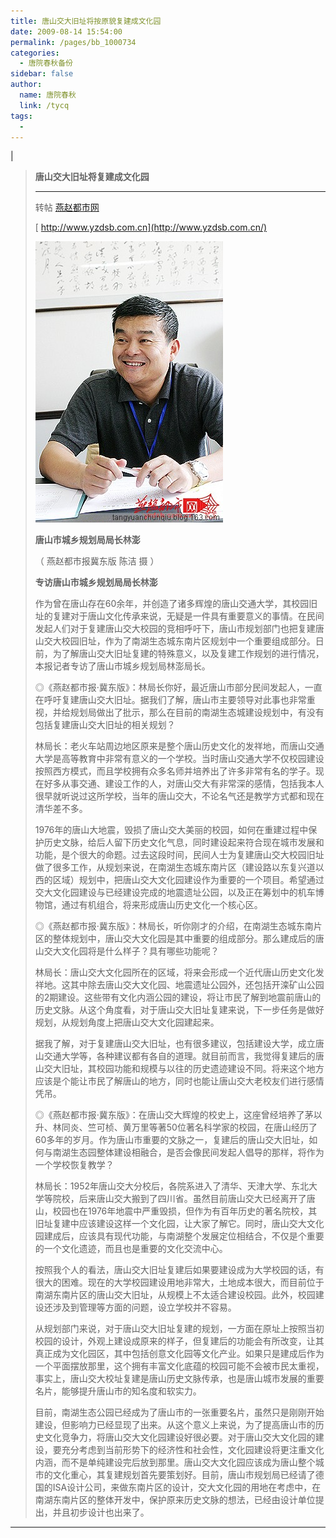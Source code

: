 ```yaml
---
title: 唐山交大旧址将按原貌复建成文化园
date: 2009-08-14 15:54:00
permalink: /pages/bb_1000734
categories: 
  - 唐院春秋备份
sidebar: false
author: 
  name: 唐院春秋
  link: /tycq
tags: 
  - 
---
```


|

> **唐山交大旧址将复建成文化园**
>
> ****
>
> 转帖 [燕赵都市](http://www.yzdsb.com.cn/)[网](http://www.yzdsb.com.cn/)
>
> [ http://www.yzdsb.com.cn](http://www.yzdsb.com.cn/)
>
> [
> ![](/pic/img.bimg.126.net_photo_bHV6rTqg71OCVnQQXAPTvA==_1972013686835528460.jpg)](pic/img.bimg.126.net_photo_bHV6rTqg71OCVnQQXAPTvA==_1972013686835528460.jpg)
>
> **唐山市城乡规划局局长林澎**
>
> （ 燕赵都市报冀东版 陈洁 摄 ）
>
> **专访唐山市城乡规划局局长林澎**
>
>
> 作为曾在唐山存在60余年，并创造了诸多辉煌的唐山交通大学，其校园旧址的复建对于唐山文化传承来说，无疑是一件具有重要意义的事情。在民间发起人们对于复建唐山交大校园的竞相呼吁下，唐山市规划部门也把复建唐山交大校园旧址，作为了南湖生态城东南片区规划中一个重要组成部分。日前，为了解唐山交大旧址复建的特殊意义，以及复建工作规划的进行情况，本报记者专访了唐山市城乡规划局林澎局长。
>
>
> ◎《燕赵都市报·冀东版》：林局长你好，最近唐山市部分民间发起人，一直在呼吁复建唐山交大旧址。据我们了解，唐山市主要领导对此事也非常重视，并给规划局做出了批示，那么在目前的南湖生态城建设规划中，有没有包括复建唐山交大旧址的相关规划？
>
>
> 林局长：老火车站周边地区原来是整个唐山历史文化的发祥地，而唐山交通大学是高等教育中非常有意义的一个学校。当时唐山交通大学不仅校园建设按照西方模式，而且学校拥有众多名师并培养出了许多非常有名的学子。现在好多从事交通、建设工作的人，对唐山交大有非常深的感情，包括我本人很早就听说过这所学校，当年的唐山交大，不论名气还是教学方式都和现在清华差不多。
>
>
> 1976年的唐山大地震，毁损了唐山交大美丽的校园，如何在重建过程中保护历史文脉，给后人留下历史文化气息，同时建设起来符合现在城市发展和功能，是个很大的命题。过去这段时间，民间人士为复建唐山交大校园旧址做了很多工作，从规划来说，在南湖生态城东南片区（建设路以东复兴道以西的区域）规划中，把唐山交大文化园建设作为重要的一个项目。希望通过交大文化园建设与已经建设完成的地震遗址公园，以及正在筹划中的机车博物馆，通过有机组合，将来形成唐山历史文化一个核心区。
>
>
> ◎《燕赵都市报·冀东版》：林局长，听你刚才的介绍，在南湖生态城东南片区的整体规划中，唐山交大文化园是其中重要的组成部分。那么建成后的唐山交大文化园将是什么样子？具有哪些功能呢？
>
>
> 林局长：唐山交大文化园所在的区域，将来会形成一个近代唐山历史文化发祥地。这其中除去唐山交大文化园、地震遗址公园外，还包括开滦矿山公园的2期建设。这些带有文化内涵公园的建设，将让市民了解到地震前唐山的历史文脉。从这个角度看，对于唐山交大旧址复建来说，下一步任务是做好规划，从规划角度上把唐山交大文化园建起来。
>
>
> 据我了解，对于复建唐山交大旧址，也有很多建议，包括建设大学，成立唐山交通大学等，各种建议都有各自的道理。就目前而言，我觉得复建后的唐山交大旧址，其校园功能和规模与以往的历史遗迹建设不同。将来这个地方应该是个能让市民了解唐山的地方，同时也能让唐山交大老校友们进行感情凭吊。
>
>
> ◎《燕赵都市报·冀东版》：在唐山交大辉煌的校史上，这座曾经培养了茅以升、林同炎、竺可桢、黄万里等著50位著名科学家的校园，在唐山经历了60多年的岁月。作为唐山市重要的文脉之一，复建后的唐山交大旧址，如何与南湖生态园整体建设相融合，是否会像民间发起人倡导的那样，将作为一个学校恢复教学？
>
>
> 林局长：1952年唐山交大分校后，各院系进入了清华、天津大学、东北大学等院校，后来唐山交大搬到了四川省。虽然目前唐山交大已经离开了唐山，校园也在1976年地震中严重毁损，但作为有百年历史的著名院校，其旧址复建中应该建设这样一个文化园，让大家了解它。同时，唐山交大文化园建成后，应该具有现代功能，与南湖整个发展定位相结合，不仅是个重要的一个文化遗迹，而且也是重要的文化交流中心。
>
>
> 按照我个人的看法，唐山交大旧址复建后如果要建设成为大学校园的话，有很大的困难。现在的大学校园建设用地非常大，土地成本很大，而目前位于南湖东南片区的唐山交大旧址，从规模上不太适合建设校园。此外，校园建设还涉及到管理等方面的问题，设立学校并不容易。
>
>
> 从规划部门来说，对于唐山交大旧址复建的规划，一方面在原址上按照当初校园的设计，外观上建设成原来的样子，但复建后的功能会有所改变，让其真正成为文化园区，其中包括创意文化园等文化产业。如果只是建成后作为一个平面摆放那里，这个拥有丰富文化底蕴的校园可能不会被市民太重视，事实上，唐山交大校址复建是唐山历史文脉传承，也是唐山城市发展的重要名片，能够提升唐山市的知名度和软实力。
>
>
> 目前，南湖生态公园已经成为了唐山市的一张重要名片，虽然只是刚刚开始建设，但影响力已经显现了出来。从这个意义上来说，为了提高唐山市的历史文化竞争力，将唐山交大文化园建设好很必要。对于唐山交大文化园的建设，要充分考虑到当前形势下的经济性和社会性，文化园建设将更注重文化内涵，而不是单纯建设完后放到那里。唐山交大文化园应该成为唐山整个城市的文化重心，其复建规划首先要策划好。目前，唐山市规划局已经请了德国的ISA设计公司，来做东南片区的设计，交大文化园的用地在考虑中，在南湖东南片区的整体开发中，保护原来历史文脉的想法，已经由设计单位提出，并且初步设计也出来了。  
  
---